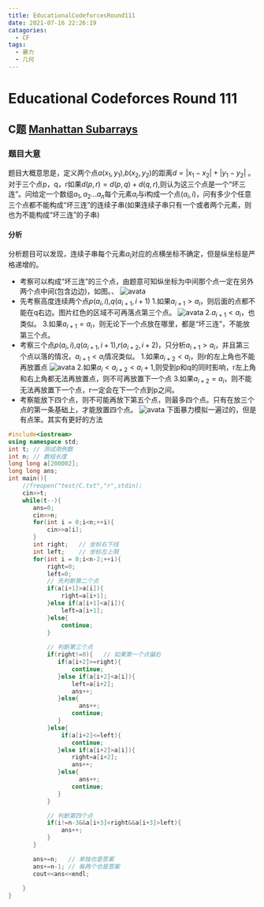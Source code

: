 ```yaml
---
title: EducationalCodeforcesRound111
date: 2021-07-16 22:26:19
catagories:
  - CF
tags:
  - 暴力
  - 几何
---
```

# Educational Codeforces Round 111 

## C题 [Manhattan Subarrays](https://codeforces.com/contest/1550/problem/C)  

### 题目大意
题目大概意思是，定义两个点$a(x_1,y_1)$,$b(x_2,y_2)$的距离$d=|x_1-x_2|+|y_1-y_2|$  。对于三个点p，q，r如果$d(p,r)=d(p,q)+d(q,r)$,则认为这三个点是一个“坏三连”。问给定一个数组$a_1,a_2...a_n$每个元素$a_i$与i构成一个点$(a_i,i)$，问有多少个任意三个点都不能构成“坏三连”的连续子串(如果连续子串只有一个或者两个元素，则也为不能构成“坏三连”的子串)
#### 分析

分析题目可以发现，连续子串每个元素$a_i$对应的点横坐标不确定，但是纵坐标是严格递增的。
* 考察可以构成“坏三连”的三个点，由题意可知纵坐标为中间那个点一定在另外两个点中间(包含边边)，如图。、
   ![avata](http://qwc0s7gbm.hn-bkt.clouddn.com/CF111_0.png)
* 先考察高度连续两个点$p(a_i,i)$,$q(a_{i+1},i+1)$
    1.如果$a_{i+1}>a_i$，则后面的点都不能在q右边。图片红色的区域不可再落点第三个点。
    ![avata](http://qwc0s7gbm.hn-bkt.clouddn.com/CF111_1.png)
    2.$a_{i+1}<a_i$，也类似。
    3.如果$a_{i+1}=a_i$，则无论下一个点放在哪里，都是“坏三连”，不能放第三个点。
* 考察三个点$p(a_i,i)$,$q(a_{i+1},i+1)$,$r(a_{i+2},i+2)$，只分析$a_{i+1}>a_i$，并且第三个点以落的情况，$a_{i+1}<a_i$情况类似。
   1.如果$a_{i+2}<a_i$，则r的左上角也不能再放置点
   ![avata](http://qwc0s7gbm.hn-bkt.clouddn.com/CF111_2.png)
   2.如果$a_i<a_{i+2}<a_i+1$,则受到p和q的同时影响，r左上角和右上角都无法再放置点，则不可再放置下一个点
   3.如果$a_{i+2}=a_i$，则不能无法再放置下一个点，r一定会在下一个点到p之间。
*  考察能放下四个点，则不可能再放下第五个点，则最多四个点。只有在放三个点的第一条基础上，才能放置四个点。
    ![avata](http://qwc0s7gbm.hn-bkt.clouddn.com/CF111_3.png)
下面暴力模拟一遍过的，但是有点笨。其实有更好的方法

```c++
#include<iostream>
using namespace std;
int t; // 测试用例数
int n; // 数组长度
long long a[200002];
long long ans;
int main(){
    //freopen("test/C.txt","r",stdin);
    cin>>t;
    while(t--){
       ans=0;
       cin>>n;
       for(int i = 0;i<n;++i){
           cin>>a[i];
       }
       int right;   // 坐标右下线
       int left;    // 坐标左上限
       for(int i = 0;i<n-2;++i){
           right=0;
           left=0;
           // 先判断第二个点
           if(a[i+1]>a[i]){
               right=a[i+1];
           }else if(a[i+1]<a[i]){
               left=a[i+1];
           }else{
               continue;
           }
           
           // 判断第三个点
           if(right!=0){   // 如果第一个点偏右
              if(a[i+2]>=right){
                  continue;
              }else if(a[i+2]<a[i]){
                  left=a[i+2];
                  ans++;
              }else{
                    ans++;
                  continue;
              }
           }else{
               if(a[i+2]<=left){
                  continue;
              }else if(a[i+2]>a[i]){
                  right=a[i+2];
                  ans++;
              }else{
                    ans++;
                  continue;
              }
           }

           // 判断第四个点
           if(i!=n-3&&a[i+3]<right&&a[i+3]>left){
               ans++;
           }
       }

       ans+=n;   // 单独也是答案
       ans+=n-1; // 每两个也是答案
       cout<<ans<<endl;
       
    }
}
```